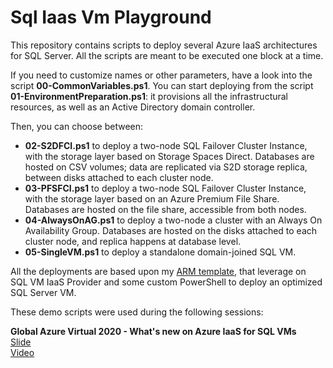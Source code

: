 # Sql Iaas Vm Playground

This repository contains scripts to deploy several Azure IaaS architectures for SQL Server.
All the scripts are meant to be executed one block at a time.

If you need to customize names or other parameters, have a look into the script **00-CommonVariables.ps1**.
You can start deploying from the script **01-EnvironmentPreparation.ps1**: it provisions all the infrastructural resources, as well as an Active Directory domain controller.

Then, you can choose between:
- **02-S2DFCI.ps1** to deploy a two-node SQL Failover Cluster Instance, with the storage layer based on Storage Spaces Direct. Databases are hosted on CSV volumes; data are replicated via S2D storage replica, between disks attached to each cluster node.
- **03-PFSFCI.ps1** to deploy a two-node SQL Failover Cluster Instance, with the storage layer based on an Azure Premium File Share. Databases are hosted on the file share, accessible from both nodes.
- **04-AlwaysOnAG.ps1** to deploy a two-node a cluster with an Always On Availability Group. Databases are hosted on the disks attached to each cluster node, and replica happens at database level.
- **05-SingleVM.ps1** to deploy a standalone domain-joined SQL VM.

All the deployments are based upon my [ARM template](https://github.com/OmegaMadLab/OptimizedSqlVm-v2), that leverage on SQL VM IaaS Provider and some custom PowerShell to deploy an optimized SQL Server VM.

These demo scripts were used during the following sessions:

**Global Azure Virtual 2020 - What's new on Azure IaaS for SQL VMs**  
[Slide](https://www.slideshare.net/MarcoObinu/global-azure-virtual-2020-whats-new-on-azure-iaas-for-sql-vms)  
[Video](https://youtu.be/7o80CJUtnh4)